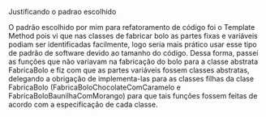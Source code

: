 Justificando o padrao escolhido

O padrão escolhido por mim para refatoramento de código 
foi o Template Method pois vi que nas classes de fabricar
bolo as partes fixas e variáveis podiam ser identificadas
facilmente, logo seria mais prático usar esse tipo de padrão
de software devido ao tamanho do código. Dessa forma, passei
as funções que não variavam na fabricação do bolo para a 
classe abstrata FabricaBolo e fiz com que as partes variáveis
fossem classes abstratas, delegando a obrigação de implementa-las
para as classes filhas da clase FabricaBolo (FabricaBoloChocolateComCaramelo
e FabricaBoloBaunilhaComMorango) para que tais funções fossem
feitas de acordo com a especificação de cada classe.
